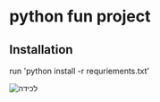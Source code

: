 # python fun project

## Installation
run 'python install -r requriements.txt'

![‏‏לכידה](https://user-images.githubusercontent.com/79319263/115486954-5ade2480-a260-11eb-8b6b-82177d8c2927.JPG)
